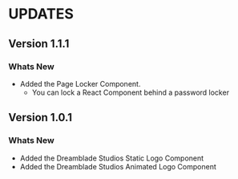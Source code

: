# UPDATES

## Version 1.1.1

### Whats New

- Added the Page Locker Component.
  - You can lock a React Component behind a password locker

## Version 1.0.1

### Whats New

- Added the Dreamblade Studios Static Logo Component
- Added the Dreamblade Studios Animated Logo Component
